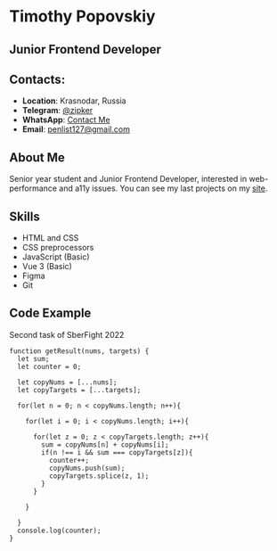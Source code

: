# Timothy Popovskiy

## Junior Frontend Developer

## Contacts:
* __Location__: Krasnodar, Russia
* __Telegram__: [@zipker](https://t.me/zipker)
* __WhatsApp__: [Contact Me](https://wa.me/79528304444)
* __Email__: penlist127@gmail.com

## About Me
Senior year student and Junior Frontend Developer, interested in web-performance and a11y issues. You can see my last projects on my [site](https://tpopovsky.ru/).

## Skills
* HTML and CSS
* CSS preprocessors
* JavaScript (Basic)
* Vue 3 (Basic)
* Figma
* Git

## Code Example
Second task of SberFight 2022
```
function getResult(nums, targets) {
  let sum;
  let counter = 0;

  let copyNums = [...nums];
  let copyTargets = [...targets];

  for(let n = 0; n < copyNums.length; n++){

    for(let i = 0; i < copyNums.length; i++){

      for(let z = 0; z < copyTargets.length; z++){
        sum = copyNums[n] + copyNums[i];
        if(n !== i && sum === copyTargets[z]){
          counter++;
          copyNums.push(sum);
          copyTargets.splice(z, 1);
        }
      }
      
    }

  }
  console.log(counter);
}
```

